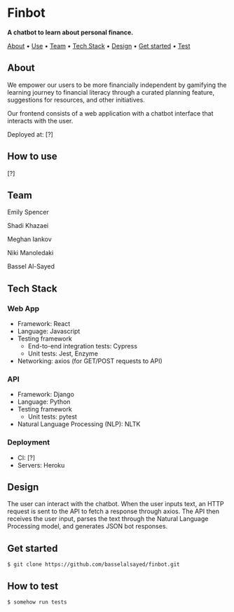 # Finbot

**A chatbot to learn about personal finance.**

[About](#about) • [Use](#how-to-use) • [Team](#team) • [Tech Stack](#tech-stack) • [Design](#design) • [Get started](#get-started) • [Test](#how-to-test)

## About

We empower our users to be more financially independent by gamifying the learning journey to financial literacy through a curated planning feature, suggestions for resources, and other initiatives.

Our frontend consists of a web application with a chatbot interface that interacts with the user. 

Deployed at: [?]

## How to use
[?]

## Team

Emily Spencer

Shadi Khazaei

Meghan Iankov

Niki Manoledaki

Bassel Al-Sayed

## Tech Stack


### Web App
- Framework: React
- Language: Javascript
- Testing framework
    - End-to-end integration tests: Cypress
    - Unit tests: Jest, Enzyme
- Networking: axios (for GET/POST requests to API)

### API
- Framework: Django
- Language: Python
- Testing framework
    - Unit tests: pytest
- Natural Language Processing (NLP): NLTK

### Deployment
- CI: [?]
- Servers: Heroku

## Design
The user can interact with the chatbot. When the user inputs text, an HTTP request is sent to the API to fetch a response through axios. The API then receives the user input, parses the text through the Natural Language Processing model, and generates JSON bot responses.


## Get started
```
$ git clone https://github.com/basselalsayed/finbot.git
```

## How to test
```
$ somehow run tests
```

